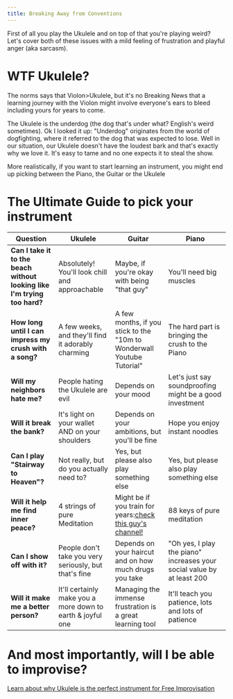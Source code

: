 ```yaml
---
title: Breaking Away from Conventions
---
```


First of all you play the Ukulele and on top of that you're playing weird?
Let's cover both of these issues with a mild feeling of frustration and playful anger (aka sarcasm).   
# WTF Ukulele?
The norms says that Violon>Ukulele, but it's no Breaking News that a learning journey with the Violon might involve everyone's ears to bleed including yours for years to come. 

The Ukulele is the underdog (the dog that's under what? English's weird sometimes). 
Ok I looked it up: "Underdog" originates from the world of dogfighting, where it referred to the dog that was expected to lose.
Well in our situation, our Ukulele doesn't have the loudest bark and that's exactly why we love it. It's easy to tame and no one expects it to steal the show. 

More realistically, if you want to start learning an instrument, you might end up picking between the Piano, the Guitar or the Ukulele
# The Ultimate Guide to pick your instrument

| **Question**                                                             | Ukulele                                                    | Guitar                                                                                          | Piano                                                                  |
| ------------------------------------------------------------------------ | ---------------------------------------------------------- | ----------------------------------------------------------------------------------------------- | ---------------------------------------------------------------------- |
| **Can I take it to the beach without looking like I'm trying too hard?** | Absolutely! You'll look chill and approachable             | Maybe, if you're okay with being "that guy"                                                     | You'll need big muscles                                                |
| **How long until I can impress my crush with a song?**                   | A few weeks, and they'll find it adorably charming         | A few months, if you stick to the "10m to Wonderwall Youtube Tutorial"                          | The hard part is bringing the crush to the Piano                       |
| **Will my neighbors hate me?**                                           | People hating the Ukulele are evil                         | Depends on your mood                                                                            | Let's just say soundproofing might be a good investment                |
| **Will it break the bank?**                                              | It's light on your wallet AND on your shoulders            | Depends on your ambitions, but you'll be fine                                                   | Hope you enjoy instant noodles                                         |
| **Can I play "Stairway to Heaven"?**                                     | Not really, but do you actually need to?                   | Yes, but please also play something else                                                        | Yes, but please also play something else                               |
| **Will it help me find inner peace?**                                    | 4 strings of pure Meditation                               | Might be if you train for years:[check this guy's channel!](https://www.youtube.com/@ecosticks) | 88 keys of pure meditation                                             |
| **Can I show off with it?**                                              | People don't take you very seriously, but that's fine      | Depends on your haircut and on how much drugs you take                                          | "Oh yes, I play the piano" increases your social value by at least 200 |
| **Will it make me a better person?**                                     | It'll certainly make you a more down to earth & joyful one | Managing the immense frustration is a great learning tool                                       | It'll teach you patience, lots and lots of patience                    |

# And most importantly, will I be able to improvise?

[Learn about why Ukulele is the perfect instrument for Free Improvisation](/notes/theukulele) 
